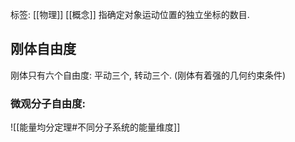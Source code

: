 标签: [[物理]] [[概念]]
指确定对象运动位置的独立坐标的数目. 

## 刚体自由度

刚体只有六个自由度: 平动三个, 转动三个. (刚体有着强的几何约束条件)

### 微观分子自由度: 

![[能量均分定理#不同分子系统的能量维度]]